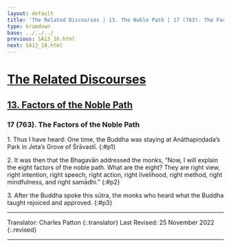 ```yaml
---
layout: default
title: 'The Related Discourses | 13. The Noble Path | 17 (763). The Factors of the Path'
type: kramdown
base: ../../../
previous: SA13_16.html
next: SA13_18.html
---
```


# [The Related Discourses](../index.html)
## [13. Factors of the Noble Path](index.html)
### 17 (763). The Factors of the Noble Path

1\. Thus I have heard: One time, the Buddha was staying at Anāthapiṇḍada’s Park in Jeta’s Grove of Śrāvastī.
{:#p1}

2\. It was then that the Bhagavān addressed the monks, “Now, I will explain the eight factors of the noble path. What are the eight? They are right view, right intention, right speech, right action, right livelihood, right method, right mindfulness, and right samādhi.”
{:#p2}

3\. After the Buddha spoke this sūtra, the monks who heard what the Buddha taught rejoiced and approved.
{:#p3}

---

Translator: Charles Patton
{:.translator}
Last Revised: 25 November 2022
{:.revised}

---